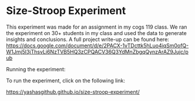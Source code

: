# Size-Stroop Experiment

This experiment was made for an assignment in my cogs 119 class. We ran the experiment on 30+ students in my class and used the data to generate insights and conclusions. A full project write-up can be found here: https://docs.google.com/document/d/e/2PACX-1vTDcttk5hLuo4iqSm0ofQ-W1Jmj5I3jThsvLi6NzTVB5HQ3zCPQACV36Q3YdMnZbgqQynzArAZ9Jujc/pub

Running the experiment:

To run the experiment, click on the following link:

https://yashasgithub.github.io/size-stroop-experiment/
